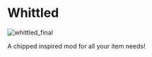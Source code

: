 # Whittled
![whittled_final](https://user-images.githubusercontent.com/91078110/163839806-517a88b1-cb6c-4a38-9b43-0fe02ded104a.png)

A chipped inspired mod for all your item needs!
